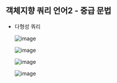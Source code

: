 ## **객체지향 쿼리 언어2 - 중급 문법**
  * 다형성 쿼리
    
    ![image](https://user-images.githubusercontent.com/79301439/175757545-2924fcdd-aa92-4b33-8efd-96a8d6beec8e.png)
    
    ![image](https://user-images.githubusercontent.com/79301439/175757552-2c9d8e93-babe-4332-bdd4-9717be3dee87.png)
    
    ![image](https://user-images.githubusercontent.com/79301439/175757559-233d2747-b898-45ec-a1fe-9444c72f675c.png)
    
    ![image](https://user-images.githubusercontent.com/79301439/175757565-ff0c269d-f6ba-44f8-bf68-247e9024a339.png)
